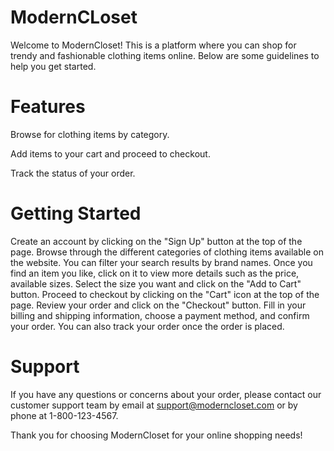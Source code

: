 # ModernCLoset
Welcome to ModernCloset! This is a platform where you can shop for trendy and fashionable clothing items online. Below are some guidelines to help you get started.
# Features
Browse for clothing items by category.

Add items to your cart and proceed to checkout.

Track the status of your order.

# Getting Started
Create an account by clicking on the "Sign Up" button at the top of the page.
Browse through the different categories of clothing items available on the website. You can filter your search results by brand names.
Once you find an item you like, click on it to view more details such as the price, available sizes.
Select the size you want and click on the "Add to Cart" button.
Proceed to checkout by clicking on the "Cart" icon at the top of the page. Review your order and click on the "Checkout" button.
Fill in your billing and shipping information, choose a payment method, and confirm your order.
You can also track your order once the order is placed.

# Support
If you have any questions or concerns about your order, please contact our customer support team by email at support@moderncloset.com or by phone at 1-800-123-4567.

Thank you for choosing ModernCloset for your online shopping needs!
